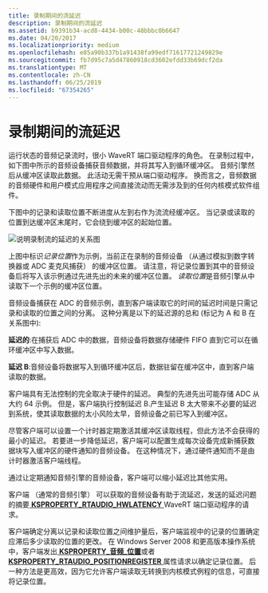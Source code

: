 ```yaml
---
title: 录制期间的流延迟
description: 录制期间的流延迟
ms.assetid: b9391b34-acd8-4434-b00c-48bbbc0b6647
ms.date: 04/20/2017
ms.localizationpriority: medium
ms.openlocfilehash: e85a90b337b1a91438fa99edf71617721249829e
ms.sourcegitcommit: fb7d95c7a5d47860918cd3602efdd33b69dcf2da
ms.translationtype: MT
ms.contentlocale: zh-CN
ms.lasthandoff: 06/25/2019
ms.locfileid: "67354265"
---
```

# <a name="stream-latency-during-recording"></a>录制期间的流延迟


运行状态的音频记录流时，很小 WaveRT 端口驱动程序的角色。 在录制过程中，如下图中所示的音频设备捕获音频数据，并将其写入到循环缓冲区。 音频引擎然后从缓冲区读取此数据。 此活动无需干预从端口驱动程序。 换而言之，音频数据的音频硬件和用户模式应用程序之间直接流动而无需涉及到的任何内核模式软件组件。

下图中的记录和读取位置不断进度从左到右作为流流经缓冲区。 当记录或读取的位置到达缓冲区末尾时，它会绕到缓冲区的起始位置。

![说明录制流的延迟的关系图](images/wavert-record.png)

上图中标识*记录位置*作为示例，当前正在录制的音频设备 （从通过模拟到数字转换器或 ADC 麦克风捕获） 的缓冲区位置。 请注意，将记录位置到其中的音频设备后将写入该示例通过先进先出的未来的缓冲区位置。 *读取位置*是音频引擎从中读取下一个示例的缓冲区位置。

音频设备捕获在 ADC 的音频示例，直到客户端读取它的时间的延迟时间是只需记录和读取的位置之间的分离。 这种分离是以下的延迟源的总和 (标记为 A 和 B 在关系图中):

**延迟的**:在捕获后 ADC 中的数据，音频设备将数据存储硬件 FIFO 直到它可以在循环缓冲区中写入数据。

**延迟 B**:音频设备将数据写入到循环缓冲区后，数据驻留在缓冲区中，直到客户端读取的数据。

客户端具有无法控制的完全取决于硬件的延迟。 典型的先进先出可能存储 ADC 从大约 64 示例。 但是，客户端执行控制延迟 B.产生延迟 B 太大带来不必要的延迟到系统，使其读取数据的太小风险太早，音频设备之前已写入到缓冲区。

尽管客户端可以设置一个计时器定期激活其缓冲区读取线程，但此方法不会获得的最小的延迟。 若要进一步降低延迟，客户端可以配置生成每次设备完成新捕获数据块写入缓冲区的硬件通知的音频设备。 在这种情况下，通过硬件通知而不是由计时器激活客户端线程。

通过让定期通知音频引擎的音频设备，客户端可以缩小延迟比其他实用。

客户端 （通常的音频引擎） 可以获取的音频设备有助于流延迟，发送的延迟问题的摘要[ **KSPROPERTY\_RTAUDIO\_HWLATENCY** ](https://docs.microsoft.com/windows-hardware/drivers/audio/ksproperty-rtaudio-hwlatency)WaveRT 端口驱动程序的请求。

客户端确定分离以记录和读取位置之间维护量后，客户端监视中的记录的位置确定应滞后多少读取的位置的更改。 在 Windows Server 2008 和更高版本操作系统中，客户端发出[ **KSPROPERTY\_音频\_位置**](https://docs.microsoft.com/windows-hardware/drivers/audio/ksproperty-audio-position)或者[ **KSPROPERTY\_RTAUDIO\_POSITIONREGISTER** ](https://docs.microsoft.com/windows-hardware/drivers/audio/ksproperty-rtaudio-positionregister)属性请求以确定记录位置。 后一种方法是更高效，因为它允许客户端读取无转换到内核模式例程的信息，可直接将记录位置。

 

 




